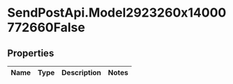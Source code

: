 # SendPostApi.Model2923260x14000772660False

## Properties
Name | Type | Description | Notes
------------ | ------------- | ------------- | -------------


